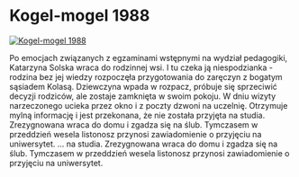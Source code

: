 Kogel-mogel 1988 
=============
[![Kogel-mogel 1988 ](http://vidos.pl/images/player.gif)](http://vidos.pl/kogel-mogel-1988)

 Po emocjach związanych z egzaminami wstępnymi na wydział pedagogiki, Katarzyna Solska wraca do rodzinnej wsi. I tu czeka ją niespodzianka - rodzina bez jej wiedzy rozpoczęła przygotowania do zaręczyn z bogatym sąsiadem Kolasą. Dziewczyna wpada w rozpacz, próbuje się sprzeciwić decyzji rodziców, ale zostaje zamknięta w swoim pokoju. W dniu wizyty narzeczonego ucieka przez okno i z poczty dzwoni na uczelnię. Otrzymuje mylną informację i jest przekonana, że nie została przyjęta na studia. Zrezygnowana wraca do domu i zgadza się na ślub. Tymczasem w przeddzień wesela listonosz przynosi zawiadomienie o przyjęciu na uniwersytet.   ... na studia. Zrezygnowana wraca do domu i zgadza się na ślub. Tymczasem w przeddzień wesela listonosz przynosi zawiadomienie o przyjęciu na uniwersytet.
